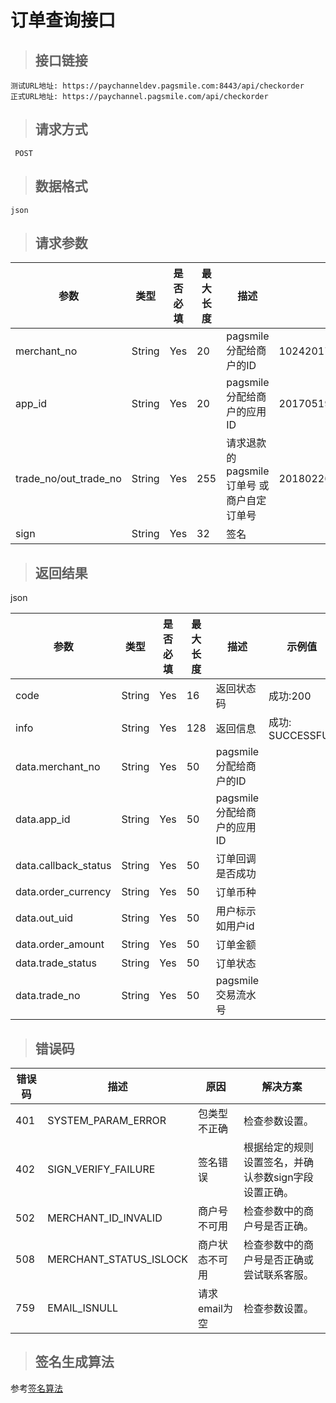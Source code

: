 # 订单查询接口

>## 接口链接

    测试URL地址: https://paychanneldev.pagsmile.com:8443/api/checkorder
    正式URL地址: https://paychannel.pagsmile.com/api/checkorder
    
>## 请求方式

     POST

>## 数据格式   
  
    json    

>## 请求参数

参数 | 类型 | 是否必填 | 最大长度 | 描述 | 示例值
---  | ---  | ---      | ---      | ---  | ---
merchant_no | String | Yes | 20 | pagsmile分配给商户的ID | 1024201708140012289
app_id | String | Yes | 20 | pagsmile分配给商户的应用ID | 2017051914172236111
trade_no/out_trade_no | String | Yes | 255 | 请求退款的pagsmile订单号 或 商户自定订单号 | 2018022604263906847
sign | String | Yes | 32 | 签名 | 


>## 返回结果 

json

参数 | 类型 | 是否必填 | 最大长度 | 描述 | 示例值
---  | ---  | ---      | ---      | ---  | ---
code | String | Yes | 16 | 返回状态码 | 成功:200
info | String | Yes | 128 | 返回信息 | 成功: SUCCESSFUL
data.merchant_no | String | Yes | 50 | pagsmile分配给商户的ID   
data.app_id | String | Yes | 50 | pagsmile分配给商户的应用ID
data.callback_status | String | Yes | 50 |  订单回调是否成功 
data.order_currency | String | Yes | 50 |   订单币种  
data.out_uid | String | Yes | 50 |     用户标示如用户id
data.order_amount | String | Yes | 50 |    订单金额 
data.trade_status | String | Yes | 50 |     订单状态
data.trade_no | String | Yes | 50 |   pagsmile交易流水号
>## 错误码

错误码 | 描述 | 原因 | 解决方案
---  | ---  | ---  | ---
401 | SYSTEM_PARAM_ERROR | 包类型不正确 | 检查参数设置。
402 | SIGN_VERIFY_FAILURE | 签名错误 | 根据给定的规则设置签名，并确认参数sign字段设置正确。
502 | MERCHANT_ID_INVALID | 商户号不可用 | 检查参数中的商户号是否正确。
508 | MERCHANT_STATUS_ISLOCK | 商户状态不可用 | 检查参数中的商户号是否正确或尝试联系客服。
759 | EMAIL_ISNULL | 请求email为空 | 检查参数设置。

>## 签名生成算法  

参考[签名算法](DriectSign)

